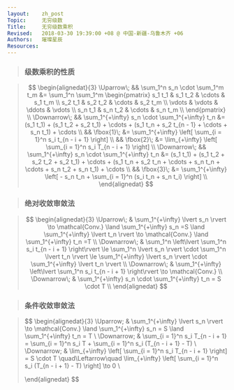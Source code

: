 ```yaml
---
layout:    zh_post
Topic:     无穷级数
Title:     无穷级数乘积
Revised:   2018-03-30 19:39:00 +08 @ 中国-新疆-乌鲁木齐 +06
Authors:   璀璨星辰
Resources:
---
```


> ### 级数乘积的性质

> $$
> \begin{alignedat}{3}
> \Uparrow\;   &&                 \sum_1^n s_n \cdot \sum_1^m t_m &= \sum_1^n \sum_1^m \begin{pmatrix}
>                                                                                      s_1 t_1 & s_1 t_2 & \cdots & s_1 t_m \\
>                                                                                      s_2 t_1 & s_2 t_2 & \cdots & s_2 t_m \\
>                                                                                      \vdots  & \vdots  & \ddots & \vdots \\
>                                                                                      s_n t_1 & s_n t_2 & \cdots & s_n t_m \\
>                                                                                      \end{pmatrix} \\
> \Downarrow\; && \sum_1^{+\infty} s_n \cdot \sum_1^{+\infty} t_n &= (s_1 t_1) + (s_1 t_2 + s_2 t_1) + \cdots + (s_1 t_n + s_2 t_{n - 1} + \cdots + s_n t_1) + \cdots \\
>              &&                                      \fbox{1}\; &= \sum_1^{+\infty} \left[ \sum_{i = 1}^n s_i t_{n - i + 1} \right] \\
>              &&                                      \fbox{2}\; &= \lim_{+\infty} \left[ \sum_{i = 1}^n s_i T_{n - i + 1} \right] \\
> \Downarrow\; && \sum_1^{+\infty} s_n \cdot \sum_1^{+\infty} t_n &= (s_1 t_1) + (s_1 t_2 + s_2 t_2 + s_2 t_1) + \cdots + (s_1 t_n + s_2 t_n + \cdots + s_n t_n + \cdots + s_n t_2 + s_n t_1) + \cdots \\
>              &&                                      \fbox{3}\; &= \sum_1^{+\infty} \left[ - s_n t_n + \sum_{i = 1}^n (s_i t_n + s_n t_i) \right] \\
> \end{alignedat}
> $$
>

> ### 绝对收敛审敛法

> $$
> \begin{alignedat}{3}
> \Uparrow\;   & \sum_1^{+\infty} \lvert s_n \rvert \to \mathcal{Conv.} \land \sum_1^{+\infty} s_n =S \land \sum_1^{+\infty} \lvert t_n \rvert \to \mathcal{Conv.} \land \sum_1^{+\infty} t_n =T \\
> \Downarrow\; & \sum_1^n \left\lvert \sum_1^n s_i t_{n - i + 1} \right\rvert \le \sum_1^n \lvert s_n \rvert \cdot \sum_1^n \lvert t_n \rvert \le \sum_1^{+\infty} \lvert s_n \rvert \cdot \sum_1^{+\infty} \lvert t_n \rvert \\
> \Downarrow\; & \sum_1^{+\infty} \left\lvert \sum_1^n s_i t_{n - i + 1} \right\rvert \to \mathcal{Conv.} \\
> \Downarrow\; & \sum_1^{+\infty} s_n \cdot \sum_1^{+\infty} t_n = S \cdot T \\
> \end{alignedat}
> $$
>

> ### 条件收敛审敛法

> $$
> \begin{alignedat}{3}
> \Uparrow\;   & \sum_1^{+\infty} \lvert s_n \rvert \to \mathcal{Conv.} \land \sum_1^{+\infty} s_n = S \land \sum_1^{+\infty} t_n = T \\
> \Downarrow\; & \sum_{i = 1}^n s_i T_{n - i + 1} = \sum_{i = 1}^n s_i T + \sum_{i = 1}^n s_i (T_{n - i + 1} - T) \\
> \Downarrow\; & \lim_{+\infty} \left[ \sum_{i = 1}^n s_i T_{n - i + 1} \right] = S \cdot T \quad\Leftarrow\quad \lim_{+\infty} \left[ \sum_{i = 1}^n s_i (T_{n - i + 1} - T) \right] \to 0 \\
>
> \end{alignedat}
> $$
>

